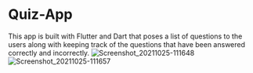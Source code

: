 # Quiz-App
This app is built with Flutter and Dart that poses a list of questions to the users along with keeping track of the questions that have been answered correctly and incorrectly.
![Screenshot_20211025-111648](https://user-images.githubusercontent.com/74962069/138643097-4f5c019a-7f93-4475-a8fe-98b0553db19b.jpg)
![Screenshot_20211025-111657](https://user-images.githubusercontent.com/74962069/138643105-5c56591b-125c-4aef-b81f-090a48beec30.jpg)
